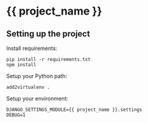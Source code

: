 {{ project_name }}
==============


## Setting up the project

Install requirements:

    pip install -r requirements.txt
    npm install

Setup your Python path:

    add2virtualenv .

Setup your environment:

    DJANGO_SETTINGS_MODULE={{ project_name }}.settings
    DEBUG=1
